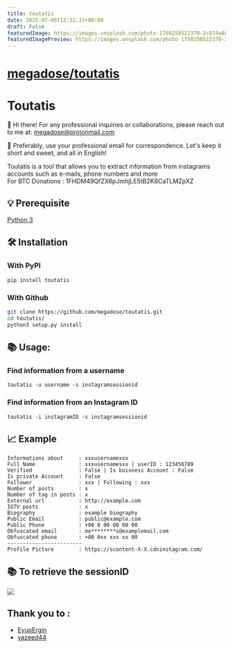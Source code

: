 ```yaml
---
title: toutatis
date: 2025-07-06T12:32:33+08:00
draft: False
featuredImage: https://images.unsplash.com/photo-1750250522370-2c874a8814b2?ixid=M3w0NjAwMjJ8MHwxfHJhbmRvbXx8fHx8fHx8fDE3NTE3NzYzMDR8&ixlib=rb-4.1.0
featuredImagePreview: https://images.unsplash.com/photo-1750250522370-2c874a8814b2?ixid=M3w0NjAwMjJ8MHwxfHJhbmRvbXx8fHx8fHx8fDE3NTE3NzYzMDR8&ixlib=rb-4.1.0
---
```


# [megadose/toutatis](https://github.com/megadose/toutatis)

# Toutatis
👋 Hi there! For any professional inquiries or collaborations, please reach out to me at:
megadose@protonmail.com

📧 Preferably, use your professional email for correspondence. Let's keep it short and sweet, and all in English!

Toutatis is a tool that allows you to extract information from instagrams accounts such as e-mails, phone numbers and more </br>
For BTC Donations : 1FHDM49QfZX6pJmhjLE5tB2K6CaTLMZpXZ
## 💡 Prerequisite
[Python 3](https://www.python.org/downloads/release/python-370/)

## 🛠️ Installation
### With PyPI

```pip install toutatis```

### With Github

```bash
git clone https://github.com/megadose/toutatis.git
cd toutatis/
python3 setup.py install
```

## 📚 Usage:

### Find information from a username

```
toutatis -u username -s instagramsessionid
```

### Find information from an Instagram ID

```
toutatis -i instagramID -s instagramsessionid
```

## 📈 Example

```
Informations about     : xxxusernamexxx
Full Name              : xxxusernamesxx | userID : 123456789
Verified               : False | Is buisness Account : False
Is private Account     : False
Follower               : xxx | Following : xxx
Number of posts        : x
Number of tag in posts : x
External url           : http://example.com
IGTV posts             : x
Biography              : example biography
Public Email           : public@example.com
Public Phone           : +00 0 00 00 00 00
Obfuscated email       : me********s@examplemail.com
Obfuscated phone       : +00 0xx xxx xx 00
------------------------
Profile Picture        : https://scontent-X-X.cdninstagram.com/
```

## 📚 To retrieve the sessionID
![](https://files.catbox.moe/1rfi6j.png)

## Thank you to :

- [EyupErgin](https://github.com/eyupergin)
- [yazeed44](https://github.com/yazeed44)
